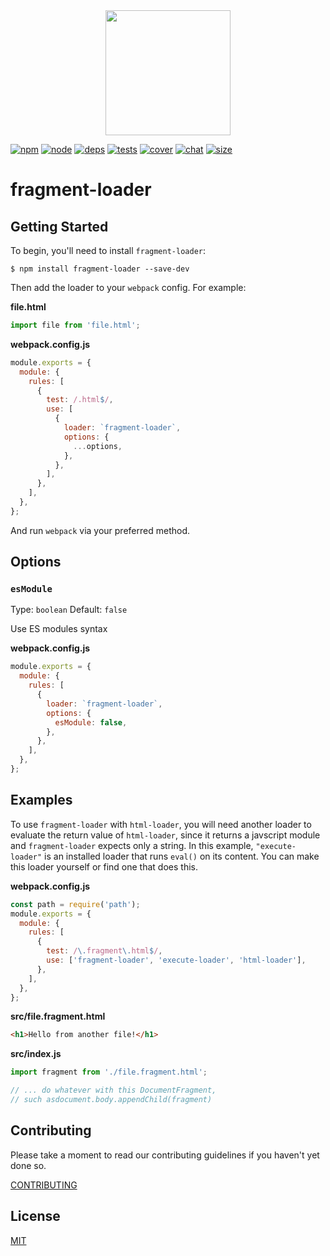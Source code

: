 <div align="center">
  <a href="https://github.com/webpack/webpack">
    <img width="200" height="200" src="https://webpack.js.org/assets/icon-square-big.svg">
  </a>
</div>

[![npm][npm]][npm-url]
[![node][node]][node-url]
[![deps][deps]][deps-url]
[![tests][tests]][tests-url]
[![cover][cover]][cover-url]
[![chat][chat]][chat-url]
[![size][size]][size-url]

# fragment-loader

## Getting Started

To begin, you'll need to install `fragment-loader`:

```console
$ npm install fragment-loader --save-dev
```

<!-- isLoader ? use(this) : delete(isPlugin) -->

Then add the loader to your `webpack` config. For example:

**file.html**

```js
import file from 'file.html';
```

<!-- isLoader ? use(this) : delete(isPlugin) -->

**webpack.config.js**

```js
module.exports = {
  module: {
    rules: [
      {
        test: /.html$/,
        use: [
          {
            loader: `fragment-loader`,
            options: {
              ...options,
            },
          },
        ],
      },
    ],
  },
};
```

And run `webpack` via your preferred method.

## Options

### `esModule`

Type: `boolean`
Default: `false`

Use ES modules syntax

<!-- isLoader ? use(this) : delete(isPlugin) -->

**webpack.config.js**

```js
module.exports = {
  module: {
    rules: [
      {
        loader: `fragment-loader`,
        options: {
          esModule: false,
        },
      },
    ],
  },
};
```

## Examples

To use `fragment-loader` with `html-loader`, you will need another loader to evaluate the return value of `html-loader`, since it returns a javscript module and `fragment-loader` expects only a string. In this example, `"execute-loader"` is an installed loader that runs `eval()` on its content. You can make this loader yourself or find one that does this.

**webpack.config.js**

```js
const path = require('path');
module.exports = {
  module: {
    rules: [
      {
        test: /\.fragment\.html$/,
        use: ['fragment-loader', 'execute-loader', 'html-loader'],
      },
    ],
  },
};
```

**src/file.fragment.html**

```html
<h1>Hello from another file!</h1>
```

**src/index.js**

```js
import fragment from './file.fragment.html';

// ... do whatever with this DocumentFragment,
// such asdocument.body.appendChild(fragment)
```

## Contributing

Please take a moment to read our contributing guidelines if you haven't yet done so.

[CONTRIBUTING](./.github/CONTRIBUTING.md)

## License

[MIT](./LICENSE)

[npm]: https://img.shields.io/npm/v/fragment-loader.svg
[npm-url]: https://npmjs.com/package/fragment-loader
[node]: https://img.shields.io/node/v/fragment-loader.svg
[node-url]: https://nodejs.org
[deps]: https://david-dm.org/webpack-contrib/fragment-loader.svg
[deps-url]: https://david-dm.org/webpack-contrib/fragment-loader
[tests]: https://dev.azure.com/webpack-contrib/fragment-loader/_apis/build/status/webpack-contrib.fragment-loader?branchName=master
[tests-url]: https://dev.azure.com/webpack-contrib/fragment-loader/_build/latest?definitionId=2&branchName=master
[cover]: https://codecov.io/gh/webpack-contrib/fragment-loader/branch/master/graph/badge.svg
[cover-url]: https://codecov.io/gh/webpack-contrib/fragment-loader
[chat]: https://img.shields.io/badge/gitter-webpack%2Fwebpack-brightgreen.svg
[chat-url]: https://gitter.im/webpack/webpack
[size]: https://packagephobia.now.sh/badge?p=fragment-loader
[size-url]: https://packagephobia.now.sh/result?p=fragment-loader
